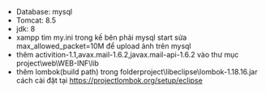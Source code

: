 * Database: mysql 
* Tomcat: 8.5
* jdk: 8
* xampp tìm my.ini trong kế bên phải mysql start sửa max_allowed_packet=10M để upload ảnh trên mysql
* thêm activition-1.1,avax.mail-1.6.2,javax.mail-api-1.6.2 vào thư mục project\web\WEB-INF\lib
* thêm lombok(build path) trong folderproject\libeclipse\lombok-1.18.16.jar cách cài đặt tại https://projectlombok.org/setup/eclipse

